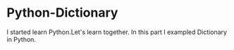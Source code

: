 # Python-Dictionary
I started learn Python.Let's learn together. In this part I exampled Dictionary in Python.
